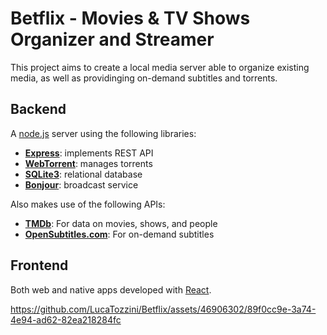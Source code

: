 # Betflix - Movies & TV Shows Organizer and Streamer

This project aims to create a local media server able to organize existing media, as well as providinging on-demand subtitles and torrents.

## Backend
A [node.js](https://nodejs.org/en/about) server using the following libraries:
- **[Express](https://expressjs.com/)**: implements REST API
- **[WebTorrent](https://webtorrent.io/)**: manages torrents
- **[SQLite3](https://www.npmjs.com/package/sqlite3)**: relational database
- **[Bonjour](https://www.npmjs.com/package/bonjour)**: broadcast service

Also makes use of the following APIs:
- **[TMDb](https://www.themoviedb.org/)**: For data on movies, shows, and people
- **[OpenSubtitles.com](https://www.opensubtitles.com/en)**: For on-demand subtitles

## Frontend
Both web and native apps developed with [React](https://react.dev/).

https://github.com/LucaTozzini/Betflix/assets/46906302/89f0cc9e-3a74-4e94-ad62-82ea218284fc


